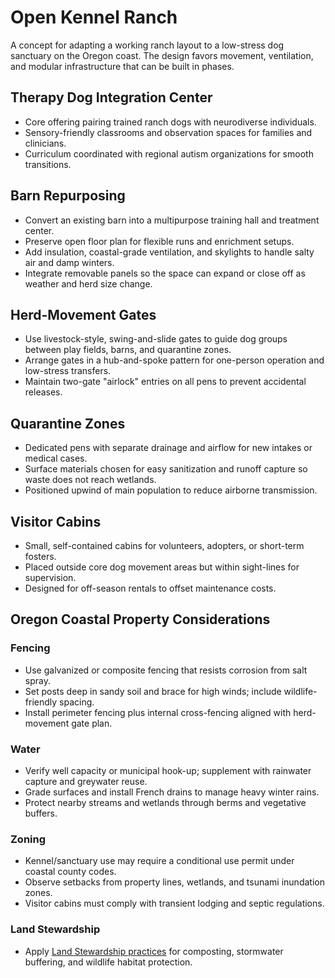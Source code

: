 # Open Kennel Ranch

A concept for adapting a working ranch layout to a low-stress dog sanctuary on the Oregon coast. The design favors movement, ventilation, and modular infrastructure that can be built in phases.

## Therapy Dog Integration Center
- Core offering pairing trained ranch dogs with neurodiverse individuals.
- Sensory-friendly classrooms and observation spaces for families and clinicians.
- Curriculum coordinated with regional autism organizations for smooth transitions.

## Barn Repurposing
- Convert an existing barn into a multipurpose training hall and treatment center.
- Preserve open floor plan for flexible runs and enrichment setups.
- Add insulation, coastal-grade ventilation, and skylights to handle salty air and damp winters.
- Integrate removable panels so the space can expand or close off as weather and herd size change.

## Herd-Movement Gates
- Use livestock-style, swing-and-slide gates to guide dog groups between play fields, barns, and quarantine zones.
- Arrange gates in a hub-and-spoke pattern for one-person operation and low-stress transfers.
- Maintain two-gate "airlock" entries on all pens to prevent accidental releases.

## Quarantine Zones
- Dedicated pens with separate drainage and airflow for new intakes or medical cases.
- Surface materials chosen for easy sanitization and runoff capture so waste does not reach wetlands.
- Positioned upwind of main population to reduce airborne transmission.

## Visitor Cabins
- Small, self-contained cabins for volunteers, adopters, or short-term fosters.
- Placed outside core dog movement areas but within sight-lines for supervision.
- Designed for off-season rentals to offset maintenance costs.

## Oregon Coastal Property Considerations
### Fencing
- Use galvanized or composite fencing that resists corrosion from salt spray.
- Set posts deep in sandy soil and brace for high winds; include wildlife-friendly spacing.
- Install perimeter fencing plus internal cross-fencing aligned with herd-movement gate plan.

### Water
- Verify well capacity or municipal hook-up; supplement with rainwater capture and greywater reuse.
- Grade surfaces and install French drains to manage heavy winter rains.
- Protect nearby streams and wetlands through berms and vegetative buffers.

### Zoning
- Kennel/sanctuary use may require a conditional use permit under coastal county codes.
- Observe setbacks from property lines, wetlands, and tsunami inundation zones.
- Visitor cabins must comply with transient lodging and septic regulations.

### Land Stewardship
- Apply [Land Stewardship practices](../ops/LandStewardship.md) for composting, stormwater buffering, and wildlife habitat protection.
